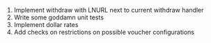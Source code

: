 1) Implement withdraw with LNURL next to current withdraw handler
2) Write some goddamn unit tests 
3) Implement dollar rates
4) Add checks on restrictions on possible voucher configurations
